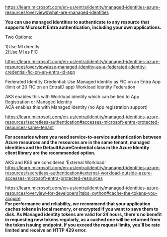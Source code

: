 

https://learn.microsoft.com/en-us/entra/identity/managed-identities-azure-resources/overview#what-are-managed-identities


**You can use managed identities to authenticate to any resource that supports Microsoft Entra authentication, including your own applications.** 


Two Options:  

1)Use MI directly   
2)Use MI as FIC  

https://learn.microsoft.com/en-us/entra/identity/managed-identities-azure-resources/overview#use-managed-identity-as-a-federated-identity-credential-fic-on-an-entra-id-app   


Federated Identity Credential:  Use Managed identity as FIC on an Entra App (limit of 20 FIC on an EntraID app)
Workload Identity Federation 

AKS enables this with Workload identity which can be tied to App Registration or Managed Identity   
ACA enables this with Managed identity (no App registration support)



https://learn.microsoft.com/en-us/entra/identity/managed-identities-azure-resources/secretless-authentication#accesses-microsoft-entra-protected-resources-same-tenant   

**For scenarios where you need service-to-service authentication between Azure resources and the resources are in the same tenant, managed identities and the DefaultAzureCredential class in the Azure Identity client library are the recommended option.**  


AKS and K8S are considered 'External Workload'    
https://learn.microsoft.com/en-us/entra/identity/managed-identities-azure-resources/secretless-authentication#external-workload-outside-azure-accesses-microsoft-entra-protected-resources   


https://learn.microsoft.com/en-us/entra/identity/managed-identities-azure-resources/overview-for-developers?tabs=python#cache-the-tokens-you-acquire  
**For performance and reliability, we recommend that your application caches tokens in local memory, or encrypted if you want to save them to disk. As Managed identity tokens are valid for 24 hours, there's no benefit in requesting new tokens regularly, as a cached one will be returned from the token issuing endpoint. If you exceed the request limits, you'll be rate limited and receive an HTTP 429 error.**